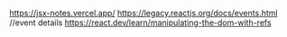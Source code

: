https://jsx-notes.vercel.app/
https://legacy.reactjs.org/docs/events.html //event details
https://react.dev/learn/manipulating-the-dom-with-refs
